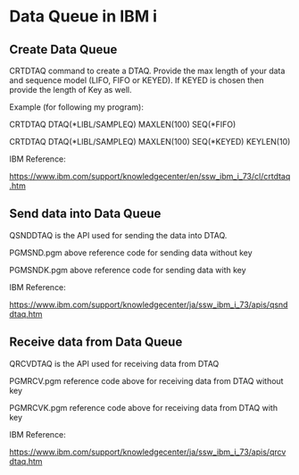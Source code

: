 # Data Queue in IBM i

## Create Data Queue

CRTDTAQ command to create a DTAQ. Provide the max length of your data and sequence model (LIFO, FIFO or KEYED). If KEYED is chosen then provide the length of Key as well.

Example (for following my program):

CRTDTAQ DTAQ(\*LIBL/SAMPLEQ) MAXLEN(100) SEQ(\*FIFO)

CRTDTAQ DTAQ(\*LIBL/SAMPLEQ) MAXLEN(100) SEQ(\*KEYED) KEYLEN(10)

IBM Reference:

https://www.ibm.com/support/knowledgecenter/en/ssw_ibm_i_73/cl/crtdtaq.htm

## Send data into Data Queue

QSNDDTAQ is the API used for sending the data into DTAQ. 

PGMSND.pgm above reference code for sending data without key

PGMSNDK.pgm above reference code for sending data with key

IBM Reference:

https://www.ibm.com/support/knowledgecenter/ja/ssw_ibm_i_73/apis/qsnddtaq.htm

## Receive data from Data Queue

QRCVDTAQ is the API used for receiving data from DTAQ

PGMRCV.pgm reference code above for receiving data from DTAQ without key

PGMRCVK.pgm reference code above for receiving data from DTAQ with key

IBM Reference:

https://www.ibm.com/support/knowledgecenter/ja/ssw_ibm_i_73/apis/qrcvdtaq.htm
